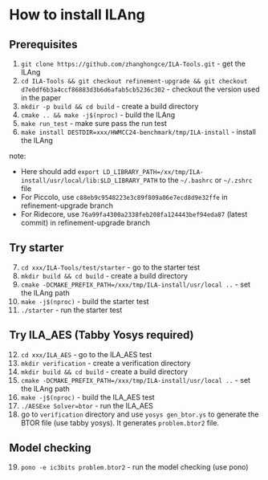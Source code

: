 # How to install ILAng

## Prerequisites

1. `git clone https://github.com/zhanghongce/ILA-Tools.git` - get the ILAng
2. `cd ILA-Tools && git checkout refinement-upgrade && git checkout d7e0df6b3a4ccf86883d3b6d6afab5cb5236c302` - checkout the version used in the paper
3. `mkdir -p build && cd build` - create a build directory
4. `cmake .. && make -j$(nproc)` - build the ILAng
5. `make run_test` - make sure pass the run test
6. `make install DESTDIR=xxx/HWMCC24-benchmark/tmp/ILA-install` - install the ILAng

note: 
* Here should add `export LD_LIBRARY_PATH=/xx/tmp/ILA-install/usr/local/lib:$LD_LIBRARY_PATH` to the `~/.bashrc` or `~/.zshrc` file
* For Piccolo, use `c88eb9c9548223e3c89f809a06e7ecd8d9e32ffe` in refinement-upgrade branch
* For Ridecore, use `76a99fa4300a2338feb208fa124443bef94eda87` (latest commit) in refinement-upgrade branch

## Try starter

7. `cd xxx/ILA-Tools/test/starter` - go to the starter test
8. `mkdir build && cd build` - create a build directory
9. `cmake -DCMAKE_PREFIX_PATH=/xxx/tmp/ILA-install/usr/local ..` - set the ILAng path
10. `make -j$(nproc)` - build the starter test
11. `./starter` - run the starter test

## Try ILA_AES (Tabby Yosys required)

12. `cd xxx/ILA_AES` - go to the ILA_AES test
13. `mkdir verification` - create a verification directory
14. `mkdir build && cd build` - create a build directory
15. `cmake -DCMAKE_PREFIX_PATH=/xxx/tmp/ILA-install/usr/local ..` - set the ILAng path
16. `make -j$(nproc)` - build the ILA_AES test
17. `./AESExe Solver=btor` - run the ILA_AES
18. go to `verification` directory and use `yosys gen_btor.ys` to generate the BTOR file (use tabby yosys). It generates `problem.btor2` file.

## Model checking

19. `pono -e ic3bits problem.btor2` - run the model checking (use pono)
